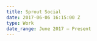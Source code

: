 ```yaml
---
title: Sprout Social
date: 2017-06-06 16:15:00 Z
type: Work
date_range: June 2017 — Present
---
```


